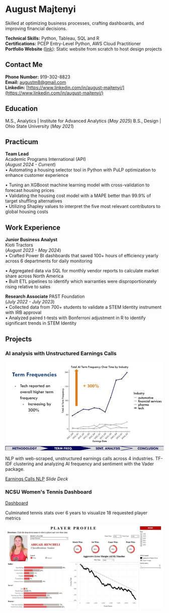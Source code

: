 # August Majtenyi
Skilled at optimizing business processes, crafting dashboards, and improving financial decisions.

**Technical Skills:** Python, Tableau, SQL and R   
**Certifications:** PCEP Entry-Level Python, AWS Cloud Practitioner  
**Portfolio Website** ([link](https://augustmajtenyi.github.io/)): Static website from scratch to host design projects


## Contact Me 
**Phone Number:** 919-302-8823  
**Email:** augustm8@gmail.com  
**Linkedin:** [https://www.linkedin.com/in/august-majtenyi/](https://www.linkedin.com/in/august-majtenyi/)  

## Education 
M.S., Analytics | Institute for Advanced Analytics (_May 2025_)
B.S., Design | Ohio State University (_May 2021_)

## Practicum  
**Team Lead**  
Academic Programs International (API)   
(_August 2024 - Current_)  
• Automating a housing selector tool in Python with PuLP optimization to enhance customer experience  
<!-- • Developing our custom automation into a fully functioning library with complete documentation  -->
• Tuning an XGBoost machine learning model with cross-validation to forecast housing prices  
• Validating the housing cost model with a MAPE better than 99.9% of target shuffling alternatives  
• Utilizing Shapley values to interpret the five most relevant contributors to global housing costs  
<!-- • Web-scraping competitor market data for company directors to evaluate yearly session price changes  -->


## Work Experience
**Junior Business Analyst**           
Kioti Tractors  
(_August 2023 - May 2024_)  
• Crafted Power BI dashboards that saved 100+ hours of efficiency yearly across 6 departments for daily monitoring  
<!--  • Pioneered daily sales monitoring for company executives to make decisions on quarterly sales programs  -->
• Aggregated data via SQL for monthly vendor reports to calculate market share across North America  
• Built ETL pipelines to identify which warranties were disproportionately rising relative to sales  

**Research Associate**
PAST Foundation  
(_July 2022 - July 2023_)  
• Collected data from 700+ students to validate a STEM Identity instrument with IRB approval  
• Analyzed paired t-tests with Bonferroni adjustment in R to identify significant trends in STEM Identity  
<!-- • Taught JavaScript, Game Design, and Virtual Reality 3D modeling to youth ages 10 – 18-->


## Projects


### AI analysis with Unstructured Earnings Calls
![Project](Pictures/AITextAnalytics.jpg)

NLP with web-scraped, unstructured earnings calls across 4 industries. TF-IDF clustering and analyzing AI frequency and sentiment with the Vader package.

[Earnings Calls NLP](https://docs.google.com/presentation/d/1CUsx_gHMNNeO195B45ehTEtIM6fHCL4NptkPNdBgieM/edit?usp=sharing)
_Slide Deck_


### NCSU Women's Tennis Dashboard
[Dashboard](https://public.tableau.com/app/profile/august.majtenyi/viz/Blue17NCSUTennisDashboard/NCStatePlayerProfiles)

Culminated tennis stats over 6 years to visualize 18 requested player metrics

![Dashboard Player Profiles](Pictures/Dashboard.JPG)



